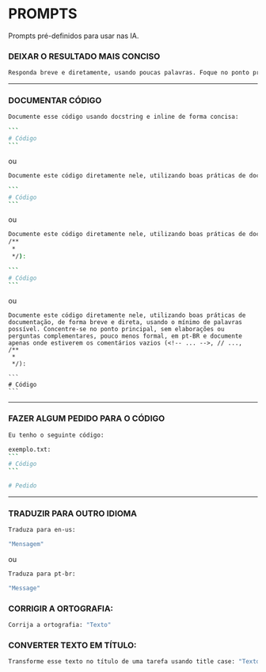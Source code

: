 # PROMPTS

Prompts pré-definidos para usar nas IA.

### DEIXAR O RESULTADO MAIS CONCISO

```bash
Responda breve e diretamente, usando poucas palavras. Foque no ponto principal sem elaboração ou perguntas adicionais.
```

---

### DOCUMENTAR CÓDIGO

``````bash
Documente esse código usando docstring e inline de forma concisa:

```
# Código
```
``````

ou

``````bash
Documente este código diretamente nele, utilizando boas práticas de documentação, de forma concisa e em pt-BR:

```
# Código
```
``````

ou

``````bash
Documente este código diretamente nele, utilizando boas práticas de documentação, de forma concisa, pouco menos formal, em pt-BR e documente apenas onde estiverem os comentários vazios (<!-- ... -->, // ...,
/**
 * 
 */):

```
# Código
```
``````

ou

``````
Documente este código diretamente nele, utilizando boas práticas de documentação, de forma breve e direta, usando o mínimo de palavras possível. Concentre-se no ponto principal, sem elaborações ou perguntas complementares, pouco menos formal, em pt-BR e documente apenas onde estiverem os comentários vazios (<!-- ... -->, // ...,
/**
 * 
 */):

```
# Código
```
``````

---

### FAZER ALGUM PEDIDO PARA O CÓDIGO

``````bash
Eu tenho o seguinte código:

exemplo.txt:
```
# Código
```

# Pedido
``````

---

### TRADUZIR PARA OUTRO IDIOMA

```bash
Traduza para en-us:

"Mensagem"
```

ou

```bash
Traduza para pt-br:

"Message"
```

### CORRIGIR A ORTOGRAFIA:

```bash
Corrija a ortografia: "Texto"
```

### CONVERTER TEXTO EM TÍTULO:
```bash
Transforme esse texto no título de uma tarefa usando title case: "Texto"
```
